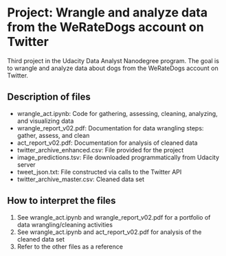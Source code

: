 # Project: Wrangle and analyze data from the WeRateDogs account on Twitter
Third project in the Udacity Data Analyst Nanodegree program. The goal is to wrangle and analyze data about dogs from the WeRateDogs account on Twitter.

## Description of files
* wrangle_act.ipynb: Code for gathering, assessing, cleaning, analyzing, and visualizing data
* wrangle_report_v02.pdf: Documentation for data wrangling steps: gather, assess, and clean
* act_report_v02.pdf: Documentation for analysis of cleaned data
* twitter_archive_enhanced.csv: File provided for the project
* image_predictions.tsv: File downloaded programmatically from Udacity server
* tweet_json.txt: File constructed via calls to the Twitter API
* twitter_archive_master.csv: Cleaned data set

## How to interpret the files
1. See wrangle_act.ipynb and wrangle_report_v02.pdf for a portfolio of data wrangling/cleaning activities
2. See wrangle_act.ipynb and act_report_v02.pdf for analysis of the cleaned data set
3. Refer to the other files as a reference

